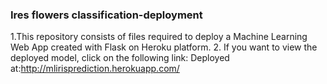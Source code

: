 ### Ires flowers classification-deployment
1.This repository consists of files required to deploy a Machine Learning Web App created with Flask on Heroku platform.
2. If you want to view the deployed model, click on the following link:
  Deployed at:http://mlirisprediction.herokuapp.com/

